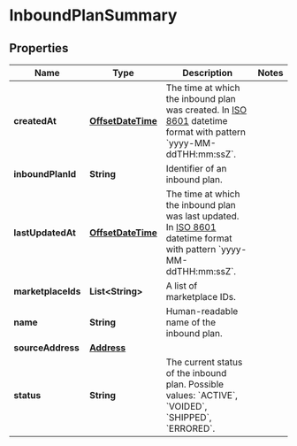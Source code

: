 # InboundPlanSummary

## Properties
Name | Type | Description | Notes
------------ | ------------- | ------------- | -------------
**createdAt** | [**OffsetDateTime**](OffsetDateTime.md) | The time at which the inbound plan was created. In [ISO 8601](https://developer-docs.amazon.com/sp-api/docs/iso-8601) datetime format with pattern &#x60;yyyy-MM-ddTHH:mm:ssZ&#x60;. | 
**inboundPlanId** | **String** | Identifier of an inbound plan. | 
**lastUpdatedAt** | [**OffsetDateTime**](OffsetDateTime.md) | The time at which the inbound plan was last updated. In [ISO 8601](https://developer-docs.amazon.com/sp-api/docs/iso-8601) datetime format with pattern &#x60;yyyy-MM-ddTHH:mm:ssZ&#x60;. | 
**marketplaceIds** | **List&lt;String&gt;** | A list of marketplace IDs. | 
**name** | **String** | Human-readable name of the inbound plan. | 
**sourceAddress** | [**Address**](Address.md) |  | 
**status** | **String** | The current status of the inbound plan. Possible values: &#x60;ACTIVE&#x60;, &#x60;VOIDED&#x60;, &#x60;SHIPPED&#x60;, &#x60;ERRORED&#x60;. | 
